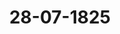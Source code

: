 ---  
schema: default  
title: 28-07-1825  
organization: Team Charlie  
notes: "<p>Description</p><p>Reunzehnte Siz ung.

Geschehen, Frankfurt den 28. Juli 1825.

In Gegenwart

eerinderwegehene Sizung verisieden</p><p>§.84</p><p>Einreichungs-Protokoll.

er die heutigen Verhandlungen wurden drei Separat-Protokolle und eine Registratur

Die Eingaben

um. 52, eingereicht am 25. dieses Monats, von J. W. Remy vahier, erneuertes

Besuch in Betreff seiner Forderung für Lieferung in die Festung Ehrenbreit

stein.

um. 63, einger. am 28. d. M., von Dr. Jassoy dahier, als substituirten Anwalt

der Prinzessin Berkeley, Witwe des letzten Markgrafen von Ansbach und

Baireuth, Erinnerungsgesuch in Betreff einer jährlichen Witthumbforde-

rung.

nn an die Commissionen, wohin sie gehören, abgegeben.

Folgen die Unterschriften.</p>"  
resources:  
- format: png  
  name: Page78[0-84].png  
  url: ../../data_img/Protokolle_BV_17_1825/28-07-1825/Page78[0-84].png  
category:   
  - Protokolle_BV_17_1825  
maintainer: Tao Luo  
maintainer_email: t.luo.21@abdn.ac.uk  
---